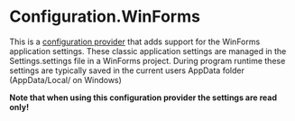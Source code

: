# Configuration.WinForms
This is a [configuration provider](https://learn.microsoft.com/en-us/dotnet/core/extensions/configuration-providers) that adds support for the WinForms application settings.
These classic application settings are managed in the Settings.settings file in a WinForms project. During program runtime these settings are typically saved in the current users AppData folder (AppData/Local/ on Windows)

**Note that when using this configuration provider the settings are read only!**
